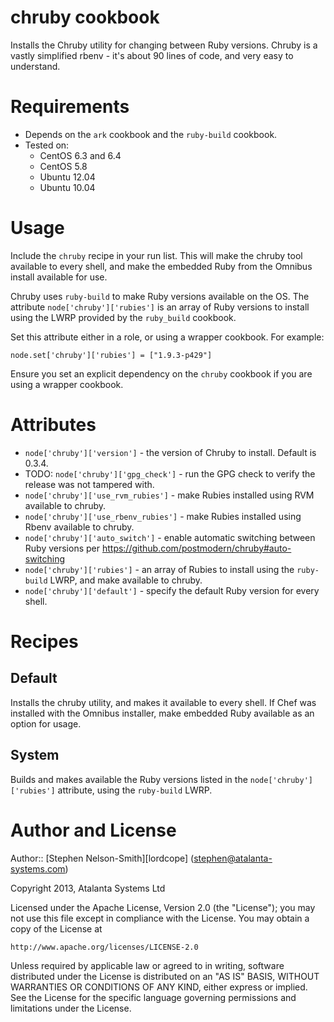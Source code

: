 # chruby cookbook

Installs the Chruby utility for changing between Ruby versions.
Chruby is a vastly simplified rbenv - it's about 90 lines of code, and
very easy to understand.

# Requirements

- Depends on the `ark` cookbook and the `ruby-build` cookbook.
- Tested on:
  - CentOS 6.3 and 6.4
  - CentOS 5.8
  - Ubuntu 12.04
  - Ubuntu 10.04

# Usage

Include the `chruby` recipe in your run list.  This will make the
chruby tool available to every shell, and make the embedded Ruby from
the Omnibus install available for use.

Chruby uses `ruby-build` to make Ruby versions available on the OS.
The attribute `node['chruby']['rubies']` is an array of Ruby versions
to install using the LWRP provided by the `ruby_build` cookbook.

Set this attribute either in a role, or using a wrapper cookbook.  For example:

```
node.set['chruby']['rubies'] = ["1.9.3-p429"]
```

Ensure you set an explicit dependency on the `chruby` cookbook if you are using a wrapper cookbook.

# Attributes

- `node['chruby']['version']` - the version of Chruby to install.  Default is 0.3.4.
- TODO: `node['chruby']['gpg_check']` - run the GPG check to verify the release was not tampered with.
- `node['chruby']['use_rvm_rubies']` - make Rubies installed using RVM available to chruby.
- `node['chruby']['use_rbenv_rubies']` - make Rubies installed using Rbenv available to chruby.
- `node['chruby']['auto_switch']` - enable automatic switching between Ruby versions per https://github.com/postmodern/chruby#auto-switching
- `node['chruby']['rubies']` - an array of Rubies to install using the `ruby-build` LWRP, and make available to chruby.
- `node['chruby']['default']` - specify the default Ruby version for every shell.
 
# Recipes

## Default

Installs the chruby utility, and makes it available to every shell.  If Chef was installed with the Omnibus installer, make embedded Ruby available as an option for usage.

## System

Builds and makes available the Ruby versions listed in the `node['chruby']['rubies']` attribute, using the `ruby-build` LWRP.

# Author and License

Author:: [Stephen Nelson-Smith][lordcope] (<stephen@atalanta-systems.com>)

Copyright 2013, Atalanta Systems Ltd 

Licensed under the Apache License, Version 2.0 (the "License");
you may not use this file except in compliance with the License.
You may obtain a copy of the License at

    http://www.apache.org/licenses/LICENSE-2.0

Unless required by applicable law or agreed to in writing, software
distributed under the License is distributed on an "AS IS" BASIS,
WITHOUT WARRANTIES OR CONDITIONS OF ANY KIND, either express or implied.
See the License for the specific language governing permissions and
limitations under the License.
